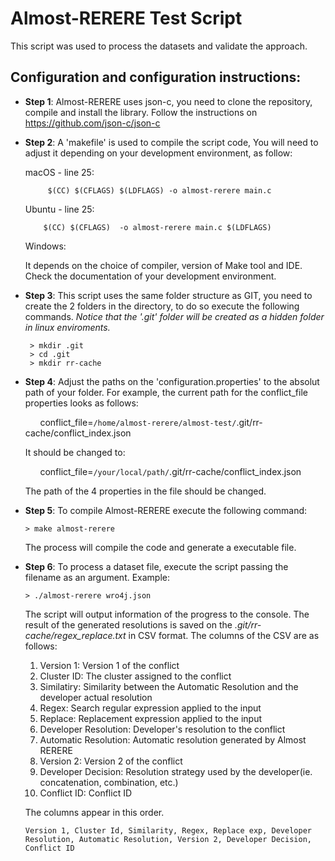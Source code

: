 # Almost-RERERE Test Script
This script was used to process the datasets and validate the approach.

## Configuration and configuration instructions:
- **Step 1**: Almost-RERERE uses json-c, you need to clone the repository, compile and install the library. Follow the instructions on <https://github.com/json-c/json-c>
- **Step 2**: A 'makefile' is used to compile the script code, You will need to adjust it depending on your development environment, as follow:
   
   macOS - line 25:
   ```
		$(CC) $(CFLAGS) $(LDFLAGS) -o almost-rerere main.c
   ```
  
   Ubuntu - line 25:
    ```   
    	$(CC) $(CFLAGS)  -o almost-rerere main.c $(LDFLAGS)
    ```
   
   Windows:

   It depends on the choice of compiler, version of Make tool and IDE. Check the documentation of your development environment.

- **Step 3**: This script uses the same folder structure as GIT, you need to create the 2 folders in the directory, to do so execute the following commands. *Notice that the '.git' folder will be created as a hidden folder in linux enviroments.*
   ```
    > mkdir .git
    > cd .git
    > mkdir rr-cache
   ```

- **Step 4**: Adjust the paths on the 'configuration.properties' to the absolut path of your folder. For example, the current path for the conflict_file properties looks as follows:

   &nbsp;&nbsp;&nbsp;&nbsp;&nbsp;&nbsp;conflict_file=`/home/almost-rerere/almost-test/`.git/rr-cache/conflict_index.json

   It should be changed to:

   &nbsp;&nbsp;&nbsp;&nbsp;&nbsp;&nbsp;conflict_file=`/your/local/path/`.git/rr-cache/conflict_index.json

   The path of the 4 properties in the file should be changed.

- **Step 5**: To compile Almost-RERERE execute the following command:
   ```
   > make almost-rerere
   ```
   The process will compile the code and generate a executable file.
   
- **Step 6**: To process a dataset file, execute the script passing the filename as an argument. Example:
   ```
   > ./almost-rerere wro4j.json
   ```
   The script will output information of the progress to the console. The result of the generated resolutions is saved on the *.git/rr-cache/regex_replace.txt* in CSV format.
   The columns of the CSV are as follows:
   1. Version 1: Version 1 of the conflict
   2. Cluster ID: The cluster assigned to the conflict
   3. Similatiry: Similarity between the Automatic Resolution and the developer actual resolution
   4. Regex: Search regular expression applied to the input
   5. Replace: Replacement expression applied to the input
   6. Developer Resolution: Developer's resolution to the conflict
   7. Automatic Resolution: Automatic resolution generated by Almost RERERE
   8. Version 2: Version 2 of the conflict
   9. Developer Decision: Resolution strategy used by the developer(ie. concatenation, combination, etc.)
   10. Conflict ID: Conflict ID

   The columns appear in this order.
    ```
   Version 1, Cluster Id, Similarity, Regex, Replace exp, Developer Resolution, Automatic Resolution, Version 2, Developer Decision, Conflict ID
    ```